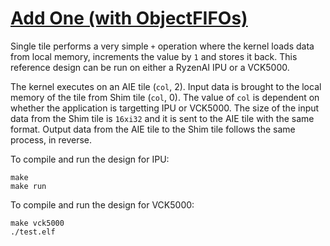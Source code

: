 <!---//===- README.md --------------------------*- Markdown -*-===//
//
// This file is licensed under the Apache License v2.0 with LLVM Exceptions.
// See https://llvm.org/LICENSE.txt for license information.
// SPDX-License-Identifier: Apache-2.0 WITH LLVM-exception
//
// Copyright (C) 2022, Advanced Micro Devices, Inc.
// 
//===----------------------------------------------------------------------===//-->

# <ins>Add One (with ObjectFIFOs)</ins>

Single tile performs a very simple `+` operation where the kernel loads data from local memory, increments the value by `1` and stores it back. This reference design can be run on either a RyzenAI IPU or a VCK5000.

The kernel executes on an AIE tile (`col`, 2). Input data is brought to the local memory of the tile from Shim tile (`col`, 0). The value of `col` is dependent on whether the application is targetting IPU or VCK5000. The size of the input data from the Shim tile is `16xi32` and it is sent to the AIE tile with the same format. Output data from the AIE tile to the Shim tile follows the same process, in reverse.

To compile and run the design for IPU:
```
make
make run
```

To compile and run the design for VCK5000:
```
make vck5000
./test.elf
```

